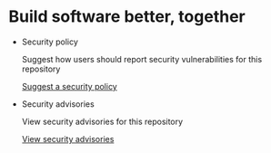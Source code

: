 # Build software better, together

* Security policy

   Suggest how users should report security vulnerabilities for this repository

   [Suggest a security policy](https://github.com/tricon/instapaper-to-pdf/security/policy)

* Security advisories

   View security advisories for this repository

  [View security advisories](https://github.com/tricon/instapaper-to-pdf/security/advisories)

